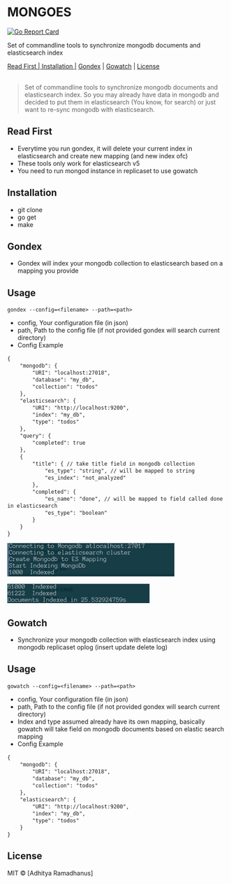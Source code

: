 # MONGOES
[![Go Report Card](https://goreportcard.com/badge/github.com/AdhityaRamadhanus/mongoes)](https://goreportcard.com/report/github.com/AdhityaRamadhanus/mongoes)

Set of commandline tools to synchronize mongodb documents and elasticsearch index

<p>
  <a href="#ReadFirst">Read First | </a>
  <a href="#Installation">Installation |</a>
  <a href="#Gondex">Gondex</a> |
  <a href="#Gowatch">Gowatch</a> |
  <a href="#licenses">License</a>
  <br><br>
  <blockquote>
	Set of commandline tools to synchronize mongodb documents and elasticsearch index.
	So you may already have data in mongodb and decided to put them in elasticsearch (You know, for search) or just want to re-sync mongodb with elasticsearch.
  </blockquote>
</p>

Read First
------------
* Everytime you run gondex, it will delete your current index in elasticsearch and create new mapping (and new index ofc)
* These tools only work for elasticsearch v5
* You need to run mongod instance in replicaset to use gowatch

Installation
------------
* git clone
* go get
* make

Gondex
------------
* Gondex will index your mongodb collection to elasticsearch based on a mapping you provide

Usage
------------
```
gondex --config=<filename> --path=<path>
```
* config, Your configuration file (in json)
* path, Path to the config file (if not provided gondex will search current directory)
* Config Example
```
{
    "mongodb": {
        "URI": "localhost:27018",
        "database": "my_db",
        "collection": "todos"
    },
    "elasticsearch": {
        "URI": "http://localhost:9200",
        "index": "my_db",
        "type": "todos"
    },
    "query": {
        "completed": true
    },
	{	
		"title": { // take title field in mongodb collection
			"es_type": "string", // will be mapped to string
			"es_index": "not_analyzed"
		},
		"completed": {
			"es_name": "done", // will be mapped to field called done in elasticsearch
			"es_type": "boolean"
		}
	}
}
```

![Graphql](media/gondes1.png)


![Graphql](media/gondes2.png)

Gowatch 
------------
* Synchronize your mongodb collection with elasticsearch index using mongodb replicaset oplog (insert update delete log)

Usage
------------
```
gowatch --config=<filename> --path=<path>
```
* config, Your configuration file (in json)
* path, Path to the config file (if not provided gondex will search current directory)
* Index and type assumed already have its own mapping, basically gowatch will take field on mongodb documents based on elastic search mapping
* Config Example
```
{
    "mongodb": {
        "URI": "localhost:27018",
        "database": "my_db",
        "collection": "todos"
    },
    "elasticsearch": {
        "URI": "http://localhost:9200",
        "index": "my_db",
        "type": "todos"
    }
}
```

License
----

MIT © [Adhitya Ramadhanus]

